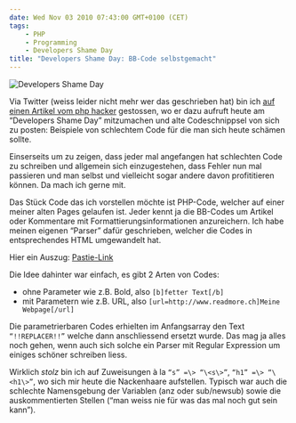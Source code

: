 ```yaml
---
date: Wed Nov 03 2010 07:43:00 GMT+0100 (CET)
tags:
    - PHP
    - Programming
    - Developers Shame Day
title: "Developers Shame Day: BB-Code selbstgemacht"
---
```



![Developers Shame Day](http://media.tumblr.com/tumblr_lb5krblZFn1qa2z4q.png)

Via Twitter (weiss leider nicht mehr wer das geschrieben hat) bin ich
[auf einen Artikel vom php hacker](http://phphacker.net/2010/10/26/der-developers-shame-day/)
gestossen, wo er dazu aufruft heute am “Developers Shame Day”
mitzumachen und alte Codeschnippsel von sich zu posten: Beispiele von
schlechtem Code für die man sich heute schämen sollte.

Einserseits um zu zeigen, dass jeder mal angefangen hat schlechten Code
zu schreiben und allgemein sich einzugestehen, dass Fehler nun mal
passieren und man selbst und vielleicht sogar andere davon profititieren
können. Da mach ich gerne mit.

Das Stück Code das ich vorstellen möchte ist PHP-Code, welcher auf einer
meiner alten Pages gelaufen ist. Jeder kennt ja die BB-Codes um Artikel
oder Kommentare mit Formattierungsinformationen anzureichern. Ich habe
meinen eigenen “Parser” dafür geschrieben, welcher die Codes in
entsprechendes HTML umgewandelt hat.

Hier ein Auszug: [Pastie-Link](http://pastie.org/1261848)

Die Idee dahinter war einfach, es gibt 2 Arten von Codes:

-   ohne Parameter wie z.B. Bold, also `[b]fetter Text[/b]`
-   mit Parametern wie z.B. URL, also `[url=http://www.readmore.ch]Meine Webpage[/url]`

Die parametrierbaren Codes erhielten im Anfangsarray den Text
`“!!REPLACER!!”` welche dann anschliessend ersetzt wurde. Das mag ja alles
noch gehen, wenn auch sich solche ein Parser mit Regular Expression um
einiges schöner schreiben liess.

Wirklich *stolz* bin ich auf Zuweisungen à la `“s” =\> “\<s\>”`, `“h1” =\> “\<h1\>”`, wo sich mir heute die Nackenhaare aufstellen. 
Typisch war auch die schlechte Namensgebung der Variablen (anz oder sub/newsub) sowie die auskommentierten Stellen (“man weiss nie für was das mal noch gut sein
kann”).

